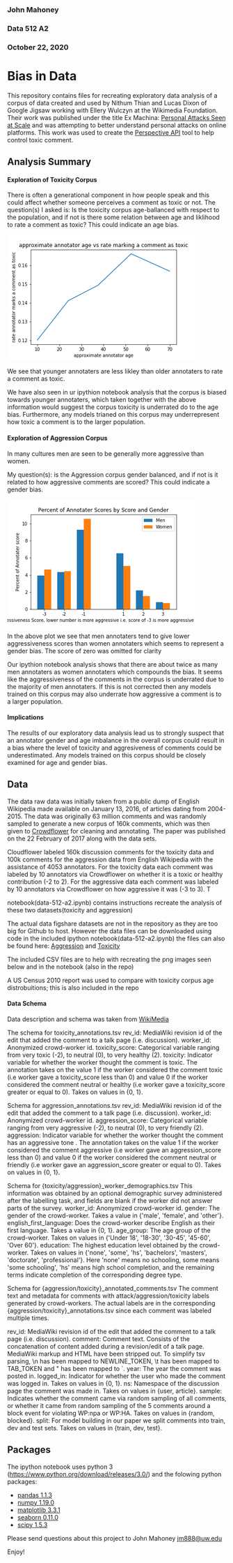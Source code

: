 
### John Mahoney
### Data 512 A2
### October 22, 2020

# Bias in Data
This repository contains files for recreating exploratory data analysis of a corpus of data created and used by Nithum Thian and Lucas Dixon of Google Jigsaw working with Ellery Wulczyn at the Wikimedia Foundation. Their work was published under the title Ex Machina: [Personal Attacks Seen at Scale](https://arxiv.org/pdf/1610.08914.pdf) and was attempting to better understand personal attacks on online platforms. This work was used to create the [Perspective API](https://www.perspectiveapi.com/#/home) tool to help control toxic comment.


## Analysis Summary

#### Exploration of Toxicity Corpus

There is often a generational component in how people speak and this could affect whether someone perceives a comment as toxic or not.
The question(s) I asked is: Is the toxicity corpus age-ballanced with respect to the population, and if not is there some relation between age and liklihood to rate a comment as toxic? This could indicate an age bias.

![Toxicity vs Age](https://github.com/jfm888/data-512/blob/main/data-512-a2/data512_a2_approximate_annotator_age_vs_rate_marking_a_comment_as_toxic%20(1).png)

We see that younger annotaters are less likley than older annotaters to rate a comment as toxic.

We have also seen in ur ipythion notebook analysis that the corpus is biased towards younger annotaters, which taken together with the above information would suggest the corpus toxicity is underrated do to the age bias. Furthermore, any models trianed on this corpus may underrepresent how toxic a comment is to the larger population.

#### Exploration of Aggression Corpus

In many cultures men are seen to be generally more aggressive than women. 

My question(s): is the Aggression corpus gender balanced, and if not is it related to how aggressive comments are scored? This could indicate a gender bias.

![Aggression vs Gender](https://github.com/jfm888/data-512/blob/main/data-512-a2/data512_a2_percent_of_annotater_scores_by_score_and_gender%20(1).png)

In the above plot we see that men annotaters tend to give lower aggressiveness scores than women annotaters which seems to represent a gender bias. The score of zero was omitted for clarity

Our ipythion notebook analysis shows that there are about twice as many men annotaters as women annotaters which compounds the bias.  It seems like the aggressiveness of the comments in the corpus is underrated due to the majority of men annotaters. If this is not corrected then any models trained on this corpus may also underrate how aggressive a comment is to a larger population.

#### Implications

The results of our exploratory data analysis lead us to strongly suspect that an annotator gender and age imbalance in the overall corpus could result in a bias where the level of toxicity and aggresiveness of comments could be underestimated. Any models trained on this corpus should be closely examined for age and gender bias.

## Data

The data raw data was initially taken from a public dump of English Wikipedia made available on January 13, 2016, of articles dating from 2004-2015. The data was originally 63 million comments and was randomly sampled to generate a new corpus of 160k comments, which was then given to [Crowdflower](https://visit.figure-eight.com/People-Powered-Data-Enrichment_T) for cleaning and annotating. The paper was published on the 22 February of 2017 along with the data sets.

Cloudflower labeled 160k discussion comments for the toxicity data and 100k comments for the aggression data from English Wikipedia with the assistance of 4053 annotators. For the toxicity data each comment was labeled by 10 annotators via Crowdflower on whether it is a toxic or healthy contribution (-2 to 2). For the aggressive data each comment was labeled by 10 annotators via Crowdflower on how aggressive it was (-3 to 3). T

notebook(data-512-a2.ipynb) contains instructions recreate the analysis of these two datasets(toxicity and aggression)

The actual data figshare datasets are not in the repository as they are too big for Github to host. However the data files can be downloaded using code in the included ipython notebook(data-512-a2.ipynb) the files can also be found here: [Aggression](https://figshare.com/articles/Wikipedia_Talk_Labels_Aggression/4267550) and [Toxicity](https://figshare.com/articles/Wikipedia_Talk_Labels_Toxicity/4563973)

The included CSV files are to help with recreating the png images seen below and in the notebook (also in the repo)

A US Census 2010 report was used to compare with toxicity corpus age distrobuitions; this is also included in the repo

#### Data Schema

Data description and schema was taken from [WikiMedia](https://meta.wikimedia.org/wiki/Research:Detox/Data_Release)

The schema for toxicity_annotations.tsv
rev_id: MediaWiki revision id of the edit that added the comment to a talk page (i.e. discussion).
worker_id: Anonymized crowd-worker id.
toxicity_score: Categorical variable ranging from very toxic (-2), to neutral (0), to very healthy (2).
toxicity: Indicator variable for whether the worker thought the comment is toxic. The annotation takes on the value 1 if the worker considered the comment toxic (i.e worker gave a toxicity_score less than 0) and value 0 if the worker considered the comment neutral or healthy (i.e worker gave a toxicity_score greater or equal to 0). Takes on values in {0, 1}.

Schema for aggression_annotations.tsv
rev_id: MediaWiki revision id of the edit that added the comment to a talk page (i.e. discussion).
worker_id: Anonymized crowd-worker id.
aggression_score: Categorical variable ranging from very aggressive (-2), to neutral (0), to very friendly (2).
aggression: Indicator variable for whether the worker thought the comment has an aggressive tone . The annotation takes on the value 1 if the worker considered the comment aggressive (i.e worker gave an aggression_score less than 0) and value 0 if the worker considered the comment neutral or friendly (i.e worker gave an aggression_score greater or equal to 0). Takes on values in {0, 1}.

Schema for {toxicity/aggression}_worker_demographics.tsv
This information was obtained by an optional demographic survey administered after the labelling task, and fields are blank if the worker did not answer parts of the survey.
worker_id: Anonymized crowd-worker id.
gender: The gender of the crowd-worker. Takes a value in {'male', 'female', and 'other'}.
english_first_language: Does the crowd-worker describe English as their first language. Takes a value in {0, 1}.
age_group: The age group of the crowd-worker. Takes on values in {'Under 18', '18-30', '30-45', '45-60', 'Over 60'}.
education: The highest education level obtained by the crowd-worker. Takes on values in {'none', 'some', 'hs', 'bachelors', 'masters', 'doctorate', 'professional'}. Here 'none' means no schooling, some means 'some schooling', 'hs' means high school completion, and the remaining terms indicate completion of the corresponding degree type.

Schema for {aggression/toxicity}_annotated_comments.tsv
The comment text and metadata for comments with attack/aggression/toxicity labels generated by crowd-workers. The actual labels are in the corresponding {aggression/toxicity}_annotations.tsv since each comment was labeled multiple times.

rev_id: MediaWiki revision id of the edit that added the comment to a talk page (i.e. discussion).
comment: Comment text. Consists of the concatenation of content added during a revision/edit of a talk page. MediaWiki markup and HTML have been stripped out. To simplify tsv parsing, \n has been mapped to NEWLINE_TOKEN, \t has been mapped to TAB_TOKEN and " has been mapped to `.
year: The year the comment was posted in.
logged_in: Indicator for whether the user who made the comment was logged in. Takes on values in {0, 1}.
ns: Namespace of the discussion page the comment was made in. Takes on values in {user, article}.
sample: Indicates whether the comment came via random sampling of all comments, or whether it came from random sampling of the 5 comments around a block event for violating WP:npa or WP:HA. Takes on values in {random, blocked}.
split: For model building in our paper we split comments into train, dev and test sets. Takes on values in {train, dev, test}.

## Packages
The ipython notebook uses python 3 (https://www.python.org/download/releases/3.0/) and the folowing python packages:
  - [pandas 1.1.3](https://pandas.pydata.org/)
  - [numpy 1.19.0](https://numpy.org/)
  - [matplotlib 3.3.1](https://matplotlib.org/)
  - [seaborn 0.11.0](https://seaborn.pydata.org/)
  - [scipy 1.5.3](https://docs.scipy.org/doc/scipy/reference/tutorial/stats.html)

Please send questions about this project to John Mahoney jm888@uw.edu

Enjoy!
